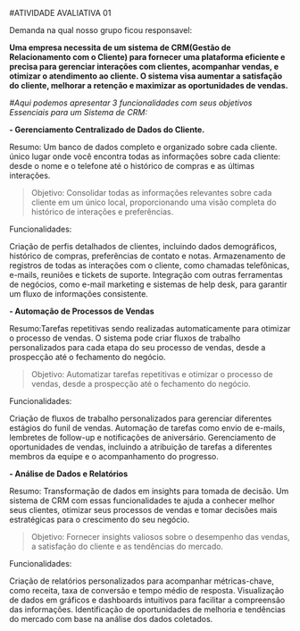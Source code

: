 #ATIVIDADE AVALIATIVA 01

Demanda na qual nosso grupo ficou responsavel:

**Uma empresa necessita de um sistema de CRM(Gestão de Relacionamento com o Cliente) para fornecer uma plataforma eficiente e precisa para gerenciar interações com clientes, acompanhar vendas, e otimizar o atendimento ao cliente. O sistema visa aumentar a satisfação do cliente, melhorar a retenção e maximizar as oportunidades de vendas.**

_#Aqui podemos apresentar 3 funcionalidades com seus objetivos Essenciais para um Sistema de CRM:_

**- Gerenciamento Centralizado de Dados do Cliente.**

Resumo: Um banco de dados completo e organizado sobre cada cliente. 
único lugar onde você encontra todas as informações sobre cada cliente: desde o nome e o telefone até o histórico de compras e as últimas interações. 
  
  >Objetivo: Consolidar todas as informações relevantes sobre cada cliente em um único local, proporcionando uma visão completa do histórico de interações e preferências.

  Funcionalidades:
  
  Criação de perfis detalhados de clientes, incluindo dados demográficos, histórico de compras, preferências de contato e notas.
  Armazenamento de registros de todas as interações com o cliente, como chamadas telefônicas, e-mails, reuniões e tickets de suporte.
  Integração com outras ferramentas de negócios, como e-mail marketing e sistemas de help desk, para garantir um fluxo de informações consistente.

**- Automação de Processos de Vendas**

  Resumo:Tarefas repetitivas sendo realizadas automaticamente para otimizar o processo de vendas.
  O sistema pode criar fluxos de trabalho personalizados para cada etapa do seu processo de vendas, desde a prospecção até o fechamento do negócio.
  
  >Objetivo: Automatizar tarefas repetitivas e otimizar o processo de vendas, desde a prospecção até o fechamento do negócio.
  
  Funcionalidades:
  
  Criação de fluxos de trabalho personalizados para gerenciar diferentes estágios do funil de vendas.
  Automação de tarefas como envio de e-mails, lembretes de follow-up e notificações de aniversário.
  Gerenciamento de oportunidades de vendas, incluindo a atribuição de tarefas a diferentes membros da equipe e o acompanhamento do progresso.

**- Análise de Dados e Relatórios**

 Resumo: Transformação de dados em insights para tomada de decisão.
 Um sistema de CRM com essas funcionalidades te ajuda a conhecer melhor seus clientes, otimizar seus processos de vendas e tomar decisões mais estratégicas para o crescimento do seu negócio.
>Objetivo: Fornecer insights valiosos sobre o desempenho das vendas, a satisfação do cliente e as tendências do mercado.

Funcionalidades:

Criação de relatórios personalizados para acompanhar métricas-chave, como receita, taxa de conversão e tempo médio de resposta.
Visualização de dados em gráficos e dashboards intuitivos para facilitar a compreensão das informações.
Identificação de oportunidades de melhoria e tendências do mercado com base na análise dos dados coletados.

